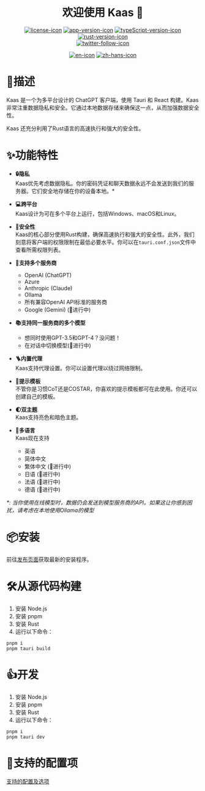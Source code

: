 <h1 align="center">欢迎使用 Kaas 🧀</h1>
<div align="center">

[![license-icon]](https://opensource.org/license/mit)
[![app-version-icon]](https://github.com/0xfrankz/Kaas)
[![typeScript-version-icon]](https://www.typescriptlang.org/)
[![rust-version-icon]](https://www.rust-lang.org/)  
[![twitter-follow-icon]](https://x.com/thekaasapp)

</div>
<div align="center">

[![en-icon]](./README_zh-Hans.md)  [![zh-hans-icon]](./README_zh-Hans.md)

</div>

# 📄描述

Kaas 是一个为多平台设计的 ChatGPT 客户端，使用 Tauri 和 React 构建。Kaas 非常注重数据隐私和安全。它通过本地数据存储来确保这一点，从而加强数据安全性。

Kaas 还充分利用了Rust语言的高速执行和强大的安全性。

# ✨功能特性

- **🔒隐私**  
  Kaas优先考虑数据隐私。你的密码凭证和聊天数据永远不会发送到我们的服务器。它们安全地存储在你的设备本地。*

- **💻跨平台**  
  Kaas设计为可在多个平台上运行，包括Windows、macOS和Linux。

- **💂安全性**  
  Kaas的核心部分使用Rust构建，确保高速执行和强大的安全性。此外，我们刻意将客户端的权限限制在最低必要水平。你可以在`tauri.conf.json`文件中查看所需权限列表。

- **🤖支持多个服务商**
  - OpenAI (ChatGPT)
  - Azure
  - Anthropic (Claude)
  - Ollama
  - 所有兼容OpenAI API标准的服务商
  - Google (Gemini) (🚧进行中)


- **📚支持同一服务商的多个模型**
  - 想同时使用GPT-3.5和GPT-4？没问题！
  - 在对话中切换模型(🚧进行中)

- **🪜内置代理**  
  Kaas支持代理设置。你可以设置代理以绕过网络限制。

- **🧩提示模板**  
  不管你是习惯CoT还是COSTAR，你喜欢的提示模板都可在此使用。你还可以创建自己的模板。

- **🌓双主题**  
  Kaas支持亮色和暗色主题。

- **🦉多语言**  
  Kaas现在支持
  - 英语
  - 简体中文
  - 繁体中文 (🚧进行中)
  - 日语 (🚧进行中)
  - 法语 (🚧进行中)
  - 德语 (🚧进行中)

_*: 当你使用在线模型时，数据仍会发送到模型服务商的API。如果这让你感到困扰，请考虑在本地使用Ollama的模型_

# 📦安装

前往[发布页面](https://github.com/0xfrankz/kaas/releases)获取最新的安装程序。

# 🛠️从源代码构建

1. 安装 Node.js
2. 安装 pnpm
3. 安装 Rust
4. 运行以下命令：

```
pnpm i
pnpm tauri build
```

# 👍开发

1. 安装 Node.js
2. 安装 pnpm
3. 安装 Rust
4. 运行以下命令：

```
pnpm i
pnpm tauri dev
```

# 🤖支持的配置项

[支持的配置及选项](./docs/options_zh-Hans.md)

[app-version-icon]: https://img.shields.io/github/package-json/v/0xfrankz/Kaas?color=f8c611
[typescript-version-icon]: https://img.shields.io/github/package-json/dependency-version/0xfrankz/Kaas/dev/typescript
[rust-version-icon]: https://img.shields.io/badge/Rust-1.75.0-dea584
[license-icon]: https://img.shields.io/github/license/0xfrankz/Kaas
[twitter-follow-icon]: https://img.shields.io/twitter/follow/thekaasapp
[en-icon]: https://img.shields.io/badge/English-teal?style=flat-square
[zh-hans-icon]: https://img.shields.io/badge/%E7%AE%80%E4%BD%93%E4%B8%AD%E6%96%87-teal?style=flat-square

